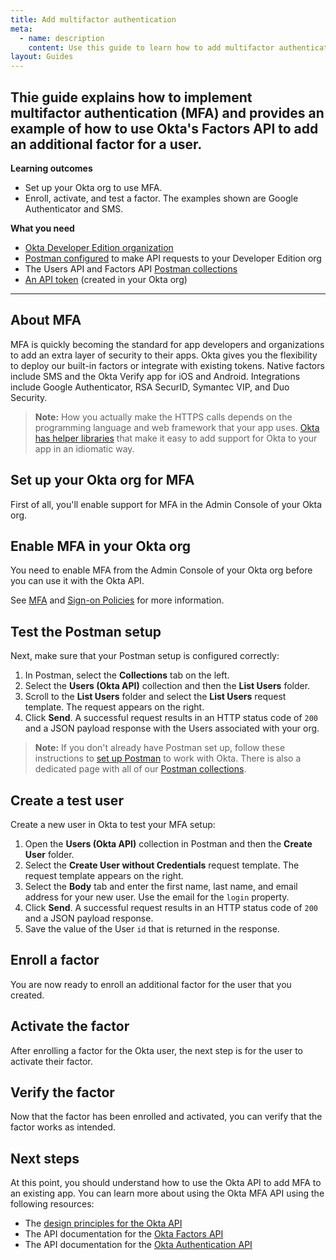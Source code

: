 ```yaml
---
title: Add multifactor authentication
meta:
  - name: description
    content: Use this guide to learn how to add multifactor authentication to your apps and how to deploy our built-in factors or integrate with existing tokens.
layout: Guides
---
```


<StackSelector />

Thie guide explains how to implement multifactor authentication (MFA) and provides an example of how to use Okta's Factors API to add an additional factor for a user.
---

**Learning outcomes**

* Set up your Okta org to use MFA.
* Enroll, activate, and test a factor. The examples shown are Google Authenticator and SMS.

**What you need**

* [Okta Developer Edition organization](https://developer.okta.com/signup)
* [Postman configured](/code/rest/) to make API requests to your Developer Edition org
* The Users API and Factors API [Postman collections](/docs/reference/postman-collections/)
* [An API token](/docs/guides/create-an-api-token/) (created in your Okta org)

---

## About MFA

MFA is quickly becoming the standard for app developers and organizations to add an extra layer of security to their apps. Okta gives you the flexibility to deploy our built-in factors or integrate with existing tokens. Native factors include SMS and the Okta Verify app for iOS and Android. Integrations include Google Authenticator, RSA SecurID, Symantec VIP, and Duo Security.

> **Note:** How you actually make the HTTPS calls depends on the programming language and web framework that your app uses. [Okta has helper libraries](/code/) that make it easy to add support for Okta to your app in an idiomatic way.

## Set up your Okta org for MFA

First of all, you'll enable support for MFA in the Admin Console of your Okta org.

## Enable MFA in your Okta org

You need to enable MFA from the Admin Console of your Okta org before you can use it with the Okta API.

<StackSnippet snippet="enablemfa" />

See [MFA](https://help.okta.com/okta_help.htm?id=ext_MFA) and [Sign-on Policies](https://help.okta.com/okta_help.htm?id=Security_Policies) for more information.

## Test the Postman setup

Next, make sure that your Postman setup is configured correctly:

1. In Postman, select the **Collections** tab on the left.
2. Select the **Users (Okta API)** collection and then the **List Users** folder.
3. Scroll to the **List Users** folder and select the **List Users** request template. The request appears on the right.
4. Click **Send**. A successful request results in an HTTP status code of `200` and a JSON payload response with the Users associated with your org.

> **Note:** If you don't already have Postman set up, follow these instructions to [set up Postman](/code/rest/) to work with Okta. There is also a dedicated page with all of our [Postman collections](/docs/reference/postman-collections/).

## Create a test user

Create a new user in Okta to test your MFA setup:

1. Open the **Users (Okta API)** collection in Postman and then the **Create User** folder.
1. Select the **Create User without Credentials** request template. The request template appears on the right.
1. Select the **Body** tab and enter the first name, last name, and email address for your new user. Use the email for the `login` property.
1. Click **Send**. A successful request results in an HTTP status code of `200` and a JSON payload response.
1. Save the value of the User `id` that is returned in the response.

## Enroll a factor

You are now ready to enroll an additional factor for the user that you created.

<StackSnippet snippet="enrollfactor" />

## Activate the factor

After enrolling a factor for the Okta user, the next step is for the user to activate their factor.

<StackSnippet snippet="activatefactor" />

## Verify the factor

Now that the factor has been enrolled and activated, you can verify that the factor works as intended.

<StackSnippet snippet="verifyfactor" />

## Next steps

At this point, you should understand how to use the Okta API to add MFA to an existing app. You can learn more about using the Okta MFA API using the following resources:

* The [design principles for the Okta API](/docs/reference/core-okta-api/#design-principles)
* The API documentation for the [Okta Factors API](/docs/reference/api/factors/)
* The API documentation for the [Okta Authentication API](/docs/reference/api/authn/)